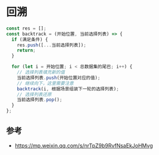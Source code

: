 # 回溯

```js
const res = [];
const backtrack = (开始位置, 当前选择列表) => {
  if (满足条件) {
    res.push([...当前选择列表]);
    return;
  }

  for (let i = 开始位置; i < 总数据集的尾巴; i++) {
    // 选择列表填充新的值
    当前选择列表.push(开始位置对应的值);
    // 继续向下，这里需要注意
    backtrack(i, 根据场景组装下一轮的选择列表);
    // 选择列表还原
    当前选择列表.pop();
  }
};
```

## 参考

- https://mp.weixin.qq.com/s/nrTpZ9b9RvfNsaEkJoHMvg
